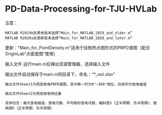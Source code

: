 # PD-Data-Processing-for-TJU-HVLab
注意：

	MATLAB R2019b及更老版本选择“Main_for_MATLAB_2019_and_older.m”
	MATLAB R2020a及更新版本选择“Main_for_MATLAB_2020_and_later.m” 
	
更新：“Main_for_PointDensity.m”适用于绘制热点图形式的PRPD谱图（配合OriginLab“点密度图”使用）

输入文件
	运行main.m后弹出资源管理器，选择输入文件

输出文件自动保存于main.m同目录下，命名：“*_out.xlsx”

	输出文件Sheet1为局部放电PRPD谱图，其中第一列为0°~360°相位，后续列为放电幅值

	输出文件Sheet2为局部放电特征量
	
	具体包含：最大放电幅值、放电次数、平均每秒放电次数、偏斜度S（正半周期、负半周期）、陡峭度K（正半周期、负半周期）
